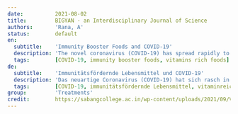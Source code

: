 ```yaml
---
date:          2021-08-02
title:         BIGYAN - an Interdisciplinary Journal of Science
authors:       'Rana, A'
status:        default
en:
  subtitle:    'Immunity Booster Foods and COVID-19'
  description: 'The novel coronavirus (COVID-19) has spread rapidly to numerous countries and has been declared as pandemic by the World Health Organization. Peoples with low immunity are being mostly affected by the coronavirus. However, Plantbased foods increased the intestinal beneficial bacteria which are very much helpful to increase the immunity of people by 85%. Using various minerals like Zinc, Magnesium, selenium, etc vitamin C, D, and E rich foods, sufficient amount of water and healthy lifestyle one can easily boost immunity and can overcome various infections including COVID-19. This paper focused on the use of plant-based foods for enhancing the immunity of human being against COVID-19.'
  tags:        [COVID-19, immunity booster foods, vitamins rich foods]
de:
  subtitle:    'Immunitätsfördernde Lebensmittel und COVID-19'
  description: 'Das neuartige Coronavirus (COVID-19) hat sich rasch in zahlreichen Ländern ausgebreitet und wurde von der Weltgesundheitsorganisation zur Pandemie erklärt. Vor allem Menschen mit geringer Immunität sind von dem Coronavirus betroffen. Pflanzliche Lebensmittel erhöhen jedoch die Anzahl der nützlichen Darmbakterien, die sehr hilfreich sind, um die Immunität der Menschen um 85 % zu erhöhen. Mit verschiedenen Mineralien wie Zink, Magnesium, Selen usw., Vitamin-C-, Vitamin-D- und Vitamin-E-reichen Lebensmitteln, einer ausreichenden Menge an Wasser und einer gesunden Lebensweise kann man die Immunität leicht stärken und verschiedene Infektionen, einschließlich COVID-19, überwinden. Dieser Artikel konzentriert sich auf die Verwendung von pflanzlichen Lebensmitteln zur Stärkung der Immunität des Menschen gegen COVID-19.' 
  tags:        [COVID-19, immunitätsfördernde Lebensmittel, vitaminreiche Lebensmittel]
group:         'Treatments'
credit:        https://sabangcollege.ac.in/wp-content/uploads/2021/09/Vol-1-No.-1-Article-1.pdf
---
```

